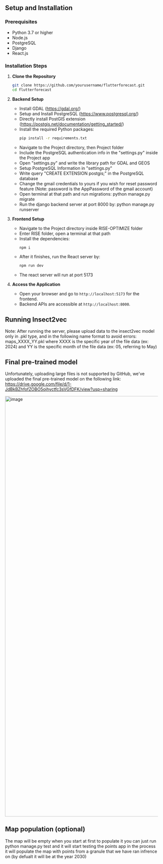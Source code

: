 ## Setup and Installation

### Prerequisites

- Python 3.7 or higher
- Node.js
- PostgreSQL
- Django
- React.js

### Installation Steps

1. **Clone the Repository**

   ```bash
   git clone https://github.com/yourusername/flutterforecast.git
   cd flutterforecast
   ```

2. **Backend Setup**

   - Install GDAL (https://gdal.org/)
   - Setup and Install PostgreSQL (https://www.postgresql.org/)
   - Directly install PostGIS extension (https://postgis.net/documentation/getting_started/)
   - Install the required Python packages:
     ```bash
     pip install -r requirements.txt
     ```
   - Navigate to the Project directory, then Project folder
   - Include the PostgreSQL authentication info in the "settings.py" inside the Project app
   - Open "settings.py" and write the library path for GDAL and GEOS
   - Setup PostgreSQL Information in "settings.py"
   - Write query "CREATE EXTENSION postgis;" in the PostgreSQL database
   - Change the gmail credentials to yours if you wish for reset password feature (Note: password is the AppPassword of the gmail account)
   - Open terminal at that path and run migrations:
     python manage.py migrate
   - Run the django backend server at port 8000 by:
     python manage.py runserver

3. **Frontend Setup**

   - Navigate to the Project directory inside RISE-OPTIMIZE folder
   - Enter RISE folder, open a terminal at that path
   - Install the dependencies:
     ```bash
     npm i
     ```
   - After it finishes, run the React server by:
     ```bash
     npm run dev
     ```
   - The react server will run at port 5173

4. **Access the Application**
   - Open your browser and go to `http://localhost:5173` for the frontend.
   - Backend APIs are accessible at `http://localhost:8000`.

## Running Insect2vec

Note: After running the server, please upload data to the insect2vec model only in .pkl type,
and in the following name format to avoid errors: maps_XXXX_YY.pkl
where XXXX is the specific year of the file data (ex: 2024)
and YY is the specific month of the file data (ex: 05, referring to May)

## Final pre-trained model

Unfortunately, uploading large files is not supported by GitHub, we've uploaded the
final pre-trained model on the following link: https://drive.google.com/file/d/1-JdBkBZhfofZOBO5ojhyctfc3sVGfDFK/view?usp=sharing

<img width="1383" alt="image" src="https://github.com/user-attachments/assets/32e55bdc-7657-440f-9c4f-4ea72d172b1a">

## Map population (optional)

The map will be empty when you start at first to populate it you can just run python manage.py test and it will start testing the points app in the process it will populate the map with points from a granule that we have ran infrence on (by defualt it will be at the year 2030)
